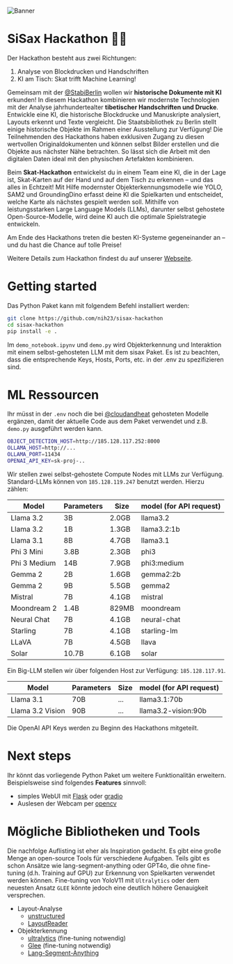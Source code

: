 ![Banner](https://github.com/nih23/sisax-hackathon/blob/main/assets/ai-insights-header-1000x505.jpg?raw=true)


# SiSax Hackathon 👩‍💻
Der Hackathon besteht aus zwei Richtungen: 
1. Analyse von Blockdrucken und Handschriften
2. KI am Tisch: Skat trifft Machine Learning!

Gemeinsam mit der [@StabiBerlin](https://github.com/StabiBerlin) wollen wir **historische Dokumente mit KI** erkunden! In diesem Hackathon kombinieren wir modernste Technologien mit der Analyse jahrhundertealter **tibetischer Handschriften und Drucke**. Entwickle eine KI, die historische Blockdrucke und Manuskripte analysiert, Layouts erkennt und Texte vergleicht. Die Staatsbibliothek zu Berlin stellt einige historische Objekte im Rahmen einer Ausstellung zur Verfügung! Die Teilnehmenden des Hackathons haben exklusiven Zugang zu diesen wertvollen Originaldokumenten und können selbst Bilder erstellen und die Objekte aus nächster Nähe betrachten. So lässt sich die Arbeit mit den digitalen Daten ideal mit den physischen Artefakten kombinieren.

Beim **Skat-Hackathon** entwickelst du in einem Team eine KI, die in der Lage ist, Skat-Karten auf der Hand und auf dem Tisch zu erkennen – und das alles in Echtzeit! Mit Hilfe modernster Objekterkennungsmodelle wie YOLO, SAM2 und GroundingDino erfasst deine KI die Spielkarten und entscheidet, welche Karte als nächstes gespielt werden soll. Mithilfe von leistungsstarken Large Language Models (LLMs), darunter selbst gehostete Open-Source-Modelle, wird deine KI auch die optimale Spielstrategie entwickeln.

Am Ende des Hackathons treten die besten KI-Systeme gegeneinander an – und du hast die Chance auf tolle Preise!

Weitere Details zum Hackathon findest du auf unserer [Webseite](https://ki-dresden.net/ai-insights-saxony-hackathon).



# Getting started
Das Python Paket kann mit folgendem Befehl installiert werden:
```bash
git clone https://github.com/nih23/sisax-hackathon
cd sisax-hackathon
pip install -e .
```

Im `demo_notebook.ipynv` und `demo.py` wird Objekterkennung und Interaktion mit einem selbst-gehosteten LLM mit dem sisax Paket. Es ist zu beachten, dass die entsprechende Keys, Hosts, Ports, etc. in der .env zu spezifizieren sind. 

# ML Ressourcen
Ihr müsst in der `.env` noch die bei [@cloudandheat](https://github.com/cloudandheat) gehosteten Modelle ergänzen, damit der aktuelle Code aus dem Paket verwendet und z.B. `demo.py` ausgeführt werden kann.

```bash
OBJECT_DETECTION_HOST=http://185.128.117.252:8000
OLLAMA_HOST=http://...
OLLAMA_PORT=11434
OPENAI_API_KEY=sk-proj-..
```

Wir stellen zwei selbst-gehostete Compute Nodes mit LLMs zur Verfügung. Standard-LLMs können von `185.128.119.247` benutzt werden. Hierzu zählen:

| Model              | Parameters | Size  | model (for API request)                  |
| ------------------ | ---------- | ----- | -------------------------------- |
| Llama 3.2          | 3B         | 2.0GB | llama3.2     |
| Llama 3.2          | 1B         | 1.3GB | llama3.2:1b     |
| Llama 3.1          | 8B         | 4.7GB | llama3.1     |
| Phi 3 Mini         | 3.8B       | 2.3GB | phi3     |
| Phi 3 Medium       | 14B        | 7.9GB | phi3:medium     |
| Gemma 2            | 2B         | 1.6GB | gemma2:2b     |
| Gemma 2            | 9B         | 5.5GB | gemma2     |
| Mistral            | 7B         | 4.1GB | mistral     |
| Moondream 2        | 1.4B       | 829MB | moondream     |
| Neural Chat        | 7B         | 4.1GB | neural-chat     |
| Starling           | 7B         | 4.1GB | starling-lm     |
| LLaVA              | 7B         | 4.5GB | llava     |
| Solar              | 10.7B      | 6.1GB | solar     |

Ein Big-LLM stellen wir über folgenden Host zur Verfügung: `185.128.117.91`. 

| Model              | Parameters | Size  | model (for API request)                  |
| ------------------ | ---------- | ----- | -------------------------------- |
| Llama 3.1          | 70B         | ... | llama3.1:70b     |
| Llama 3.2 Vision   | 90B         | ... | llama3.2-vision:90b     |


Die OpenAI API Keys werden zu Beginn des Hackathons mitgeteilt. 

# Next steps
Ihr könnt das vorliegende Python Paket um weitere Funktionalitän erweitern. Beispielsweise sind folgendes **Features** sinnvoll:
- simples WebUI mit [Flask](https://github.com/pallets/flask) oder [gradio](https://github.com/gradio-app/gradio)
- Auslesen der Webcam per [opencv](https://github.com/opencv/opencv-python)

# Mögliche Bibliotheken und Tools
Die nachfolge Auflisting ist eher als Inspiration gedacht. Es gibt eine große Menge an open-source Tools für verschiedene Aufgaben. Teils gibt es schon Ansätze wie lang-segment-anything oder GPT4o, die ohne fine-tuning (d.h. Training auf GPU) zur Erkennung von Spielkarten verwendet werden können. Fine-tuning von YoloV11 mit `Ultralytics` oder dem neuesten Ansatz `GLEE` könnte jedoch eine deutlich höhere Genauigkeit versprechen.

- Layout-Analyse
  - [unstructured](https://github.com/Unstructured-IO/unstructured)
  - [LayoutReader](https://github.com/ppaanngggg/layoutreader?tab=readme-ov-file)
- Objekterkennung
  - [ultralytics](https://github.com/ultralytics) (fine-tuning notwendig)
  - [Glee](https://github.com/FoundationVision/GLEE) (fine-tuning notwendig)
  - [Lang-Segment-Anything](https://github.com/luca-medeiros/lang-segment-anything)  
